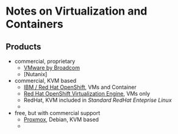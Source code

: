 # Notes on Virtualization and Containers

## Products
- commercial, proprietary
  - [VMware by Broadcom](https://www.vmware.com/)
  - [Nutanix]
- commercial, KVM based
  - [IBM / Red Hat OpenShift](https://www.redhat.com/en/technologies/cloud-computing/openshift), VMs and Container
  - [Red Hat OpenShift Virtualization Engine](https://www.redhat.com/en/technologies/cloud-computing/openshift/virtualization-engine), VMs only
  - RedHat, KVM included in *Standard RedHat Enteprise Linux*
  - 
- free, but with commercial support
  - [Proxmox](https://www.proxmox.com/en/), Debian, KVM based
  - 
